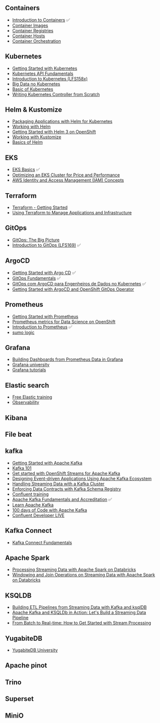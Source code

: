 ## Containers

- [Introduction to Containers](https://developers.redhat.com/courses/subsystems/intro) ✅
- [Container Images](https://developers.redhat.com/courses/subsystems/management)
- [Container Registries](https://developers.redhat.com/courses/subsystems/registries)
- [Container Hosts](https://developers.redhat.com/courses/subsystems/hosts)
- [Container Orchestration](https://developers.redhat.com/courses/subsystems/orchestration)

## Kubernetes

- [Getting Started with Kubernetes](https://app.pluralsight.com/library/courses/kubernetes-getting-started)
- [Kubernetes API Fundamentals](https://developers.redhat.com/courses/openshift-operators/kubernetes-fundamentals)
- [Introduction to Kubernetes (LFS158x)](https://training.linuxfoundation.org/training/introduction-to-kubernetes/)
- [Big Data no Kubernetes](https://theplumbers.astronmembers.com/curso/big-data-no-kubernetes/21800/129272)
- [Basic of Kubernetes](https://www.infracloud.io/kubernetes-school/basics-of-kubernetes/)
- [Writing Kubernetes Controller from Scratch](https://www.infracloud.io/kubernetes-school/writing-custom-k8s-controller/)

## Helm & Kustomize

- [Packaging Applications with Helm for Kubernetes](https://app.pluralsight.com/library/courses/kubernetes-packaging-applications-helm)
- [Working with Helm](https://developers.redhat.com/courses/gitops/working-helm)
- [Getting Started with Helm 3 on OpenShift](https://developers.redhat.com/learn/getting-started-helm-3-openshift)
- [Working with Kustomize](https://developers.redhat.com/courses/gitops/working-kustomize)
- [Basics of Helm](https://www.infracloud.io/kubernetes-school/basics-of-helm/)

## EKS

- [EKS Basics](https://learn.acloud.guru/course/eks-basics/overview) ✅
- [Optimizing an EKS Cluster for Price and Performance](https://app.pluralsight.com/library/courses/eks-cluster-optimizing-price-performance)
- [AWS Identity and Access Management (IAM) Concepts](https://learn.acloud.guru/course/identity-and-access-management-concepts/overview)

## Terraform

- [Terraform - Getting Started](https://app.pluralsight.com/library/courses/terraform-getting-started-2021)
- [Using Terraform to Manage Applications and Infrastructure](https://learn.acloud.guru/course/using-terraform-to-manage-applications-and-infrastructure/overview)

## GitOps

- [GitOps: The Big Picture](https://app.pluralsight.com/library/courses/gitops-the-big-picture/table-of-contents)
- [Introduction to GitOps (LFS169)](https://training.linuxfoundation.org/training/introduction-to-gitops-lfs169/) ✅

## ArgoCD

- [Getting Started with Argo CD](https://app.pluralsight.com/library/courses/argo-cd-getting-started) ✅
- [GitOps Fundamentals](https://codefresh.learnworlds.com/) ✅
- [GitOps com ArgoCD para Engenheiros de Dados no Kubernetes](https://www.youtube.com/watch?v=A30IOS8ZGLc) ✅
- [Getting Started with ArgoCD and OpenShift GitOps Operator](https://developers.redhat.com/courses/gitops/getting-started-argocd-and-openshift-gitops-operator)

## Prometheus

- [Getting Started with Prometheus](https://app.pluralsight.com/library/courses/getting-started-prometheus)
- [Prometheus metrics for Data Science on OpenShift](https://developers.redhat.com/courses/ai-ml/prometheus)
- [Introduction to Prometheus](https://training.promlabs.com/training/introduction-to-prometheus/training-overview/introduction) ✅
- [sumo logic](https://www.sumologic.com/learn/training/)

## Grafana

- [Building Dashboards from Prometheus Data in Grafana](https://app.pluralsight.com/library/courses/prometheus-grafana-building-dashboards-data)
- [Grafana university](https://university.grafana.com/learn)
- [Grafana tutorials](https://grafana.com/tutorials/)

## Elastic search

- [Free Elastic training](https://www.elastic.co/training/free#quick-starts)
- [Observability](https://www.sumologic.com/learn/training/)

## Kibana

## File beat

## kafka

- [Getting Started with Apache Kafka](https://app.pluralsight.com/library/courses/apache-kafka-getting-started)
- [Kafka 101](https://developers.redhat.com/learn/openshift-streams-for-apache-kafka/kafka-101)
- [Get started with OpenShift Streams for Apache Kafka](https://developers.redhat.com/learn/openshift-streams-for-apache-kafka/get-started-with-openshift-streams-for-apache-kafka)
- [Designing Event-driven Applications Using Apache Kafka Ecosystem](https://app.pluralsight.com/library/courses/designing-event-driven-applications-apache-kafka-ecosystem)
- [Handling Streaming Data with a Kafka Cluster](https://app.pluralsight.com/library/courses/handling-streaming-data-kafka-cluster)
- [Enforcing Data Contracts with Kafka Schema Registry](https://app.pluralsight.com/library/courses/enforcing-data-contracts-kafka-schema-registry/table-of-contents)
- [Confluent training](https://training.confluent.io/)
- [Apache Kafka Fundamentals and Accreditation](https://training.confluent.io/channeldetail/apache-kafka-fundamentals-and-accreditation)  ✅
- [Learn Apache Kafka](https://developer.confluent.io/learn-kafka/)
- [100 days of Code with Apache Kafka](https://developer.confluent.io/100-days-of-code/)
- [Confluent Developer LIVE](https://developer.confluent.io/live/)

## Kafka Connect

- [Kafka Connect Fundamentals](https://app.pluralsight.com/library/courses/kafka-connect-fundamentals)

## Apache Spark

- [Processing Streaming Data with Apache Spark on Databricks](https://app.pluralsight.com/library/courses/processing-streaming-data-apache-spark-databricks)
- [Windowing and Join Operations on Streaming Data with Apache Spark on Databricks](https://app.pluralsight.com/library/courses/windowing-join-operations-apache-spark-databricks)

## KSQLDB

- [Building ETL Pipelines from Streaming Data with Kafka and ksqlDB](https://app.pluralsight.com/library/courses/kafka-streams-ksql-fundamentals)
- [Apache Kafka and KSQLDb in Action: Let's Build a Streaming Data Pipeline](https://app.pluralsight.com/library/courses/big-data-ldn-2020-apache-kafka-ksqldb)
- [From Batch to Real-time: How to Get Started with Stream Processing](https://www.confluent.io/resources/video/on-demand-from-batch-to-real-time-how-to-get-started-with-stream-processing/?ajs_aid=29460c3f-1cb9-48f6-9ac4-c5ec6cdafdf4&ajs_uid=849478)

## YugabiteDB

- [YugabiteDB University](https://university.yugabyte.com/collections)

## Apache pinot

## Trino

## Superset

## MiniO
